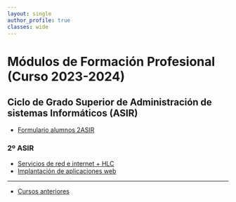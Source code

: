 ```yaml
---
layout: single
author_profile: true
classes: wide
---
```

# Módulos de Formación Profesional (Curso 2023-2024)

## Ciclo de Grado Superior de Administración de sistemas Informáticos (ASIR)

* [Formulario alumnos 2ASIR](https://cloud.josedomingo.org/index.php/apps/forms/s/RimXwn9YDbmZaqJJjfsFjtWT)


### 2º ASIR

* [Servicios de red e internet + HLC](sri)
* [Implantación de aplicaciones web](iaw)

---

* [Cursos anteriores](anteriores.html)
